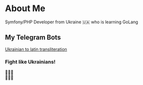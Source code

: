# About Me

Symfony/PHP Developer from Ukraine 🇺🇦 who is learning GoLang


## My Telegram Bots

[Ukrainian to latin transliteration](https://t.me/transliteration_ua_bot)

### Fight like Ukrainians!
💙💙💙  
💛💛💛

<!--
**fre5h/fre5h** is a ✨ _special_ ✨ repository because its `README.md` (this file) appears on your GitHub profile.

Here are some ideas to get you started:

- 🔭 I’m currently working on ...
- 🌱 I’m currently learning ...
- 👯 I’m looking to collaborate on ...
- 🤔 I’m looking for help with ...
- 💬 Ask me about ...
- 📫 How to reach me: ...
- 😄 Pronouns: ...
- ⚡ Fun fact: ...
-->
